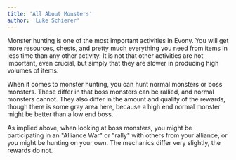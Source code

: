 ```yaml
---
title: 'All About Monsters'
author: 'Luke Schierer'
---
```


Monster hunting is one of the most important activities in Evony.  You will get
more resources, chests, and pretty much everything you need from items in less
time than any other activity.  It is not that other activities are not
important, even crucial, but simply that they are slower in producing high
volumes of items.

When it comes to monster hunting, you can hunt normal monsters or boss
monsters.  These differ in that boss monsters can be rallied, and normal
monsters cannot.  They also differ in the amount and quality of the rewards,
though there is some gray area here, because a high end normal monster might be
better than a low end boss.

As implied above, when looking at boss monsters, you might be participating in
an "Alliance War" or "rally" with others from your alliance, or you might be
hunting on your own.  The mechanics differ very slightly, the rewards do not.

